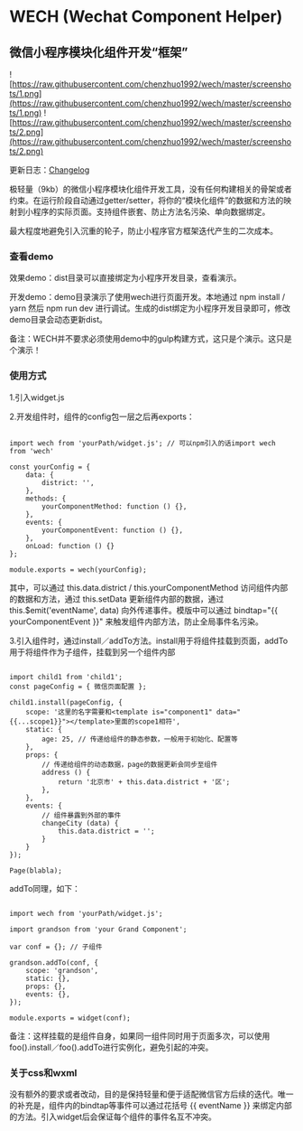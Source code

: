 # WECH (Wechat Component Helper)

## 微信小程序模块化组件开发“框架”

![https://raw.githubusercontent.com/chenzhuo1992/wech/master/screenshots/1.png](https://raw.githubusercontent.com/chenzhuo1992/wech/master/screenshots/1.png)
![https://raw.githubusercontent.com/chenzhuo1992/wech/master/screenshots/2.png](https://raw.githubusercontent.com/chenzhuo1992/wech/master/screenshots/2.png)

更新日志：[Changelog](https://github.com/chenzhuo1992/wech/blob/master/CHANGELOG.md) 

极轻量（9kb）的微信小程序模块化组件开发工具，没有任何构建相关的骨架或者约束。在运行阶段自动通过getter/setter，将你的“模块化组件”的数据和方法的映射到小程序的实际页面。支持组件嵌套、防止方法名污染、单向数据绑定。

最大程度地避免引入沉重的轮子，防止小程序官方框架迭代产生的二次成本。

### 查看demo

效果demo：dist目录可以直接绑定为小程序开发目录，查看演示。

开发demo：demo目录演示了使用wech进行页面开发。本地通过 npm install / yarn 然后 npm run dev 进行调试。生成的dist绑定为小程序开发目录即可，修改demo目录会动态更新dist。

备注：WECH并不要求必须使用demo中的gulp构建方式，这只是个演示。这只是个演示！

### 使用方式

1.引入widget.js

2.开发组件时，组件的config包一层之后再exports：

```

import wech from 'yourPath/widget.js'; // 可以npm引入的话import wech from 'wech'

const yourConfig = {
    data: {
        district: '',
    },
    methods: {
        yourComponentMethod: function () {},
    },
    events: {
        yourComponentEvent: function () {},
    },
    onLoad: function () {}
};

module.exports = wech(yourConfig);

```

其中，可以通过 this.data.district / this.yourComponentMethod 访问组件内部的数据和方法，通过 this.setData 更新组件内部的数据，通过 this.$emit('eventName', data) 向外传递事件。模版中可以通过 bindtap="{{ yourComponentEvent }}" 来触发组件内部方法，防止全局事件名污染。

3.引入组件时，通过install／addTo方法。install用于将组件挂载到页面，addTo用于将组件作为子组件，挂载到另一个组件内部

```

import child1 from 'child1';
const pageConfig = { 微信页面配置 };

child1.install(pageConfig, {
    scope: '这里的名字需要和<template is="component1" data="{{...scope1}}"></template>里面的scope1相符',
    static: {
        age: 25, // 传递给组件的静态参数，一般用于初始化、配置等
    },
    props: {
        // 传递给组件的动态数据，page的数据更新会同步至组件
        address () {
            return '北京市' + this.data.district + '区';
        },
    },
    events: {
        // 组件暴露到外部的事件
        changeCity (data) {
            this.data.district = '';
        }
    }
});

Page(blabla);

```

addTo同理，如下：

```

import wech from 'yourPath/widget.js';

import grandson from 'your Grand Component';

var conf = {}; // 子组件

grandson.addTo(conf, {
    scope: 'grandson',
    static: {},
    props: {},
    events: {},
});

module.exports = widget(conf);

```

备注：这样挂载的是组件自身，如果同一组件同时用于页面多次，可以使用foo().install／foo().addTo进行实例化，避免引起的冲突。

### 关于css和wxml

没有额外的要求或者改动，目的是保持轻量和便于适配微信官方后续的迭代。唯一的补充是，组件内的bindtap等事件可以通过花括号 {{ eventName }} 来绑定内部的方法。引入widget后会保证每个组件的事件名互不冲突。
